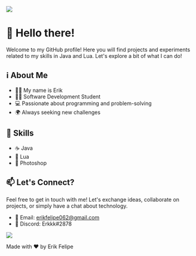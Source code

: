 <img src="https://64.media.tumblr.com/3050089750e85f34aac5d2b08d50453a/72461282b15b99f9-35/s1280x1920/784fdb27877c49f112de25fdb92742c54c8f9518.gif">

# 👋 Hello there!

Welcome to my GitHub profile! Here you will find projects and experiments related to my skills in Java and Lua. Let's explore a bit of what I can do!

<!-- Add a section with your basic information, such as name, occupation, and contact -->

## ℹ️ About Me

- 🙋‍♂️ My name is Erik
- 👨‍🎓 Software Development Student
- 💻 Passionate about programming and problem-solving
- 🌍 Always seeking new challenges

## 🚀 Skills

- ☕️ Java
- 🌙 Lua
- 📇 Photoshop

## 📫 Let's Connect?

Feel free to get in touch with me! Let's exchange ideas, collaborate on projects, or simply have a chat about technology.

- 📧 Email: erikfelipe062@gmail.com
- 💬 Discord: Erkkk#2878

<img src="https://media.tenor.com/Vant9OGye9gAAAAC/rainbow-bar-divider.gif ">

Made with ❤️ by Erik Felipe
